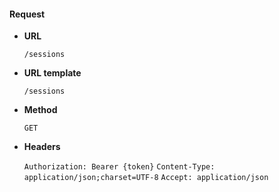 #### Request

* **URL**

  `/sessions`

* **URL template**

  `/sessions`

* **Method**

  `GET`

* **Headers**

  `Authorization: Bearer {token}`
  `Content-Type: application/json;charset=UTF-8`
  `Accept: application/json`
